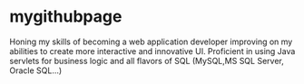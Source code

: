 # mygithubpage

Honing my skills of becoming a web application developer improving on my abilities to create more interactive and innovative UI. Proficient in using Java servlets for business logic and all flavors of SQL (MySQL,MS SQL Server, Oracle SQL...)


